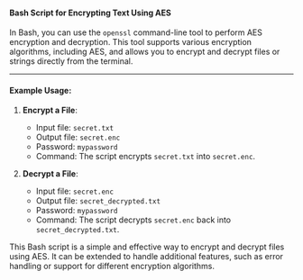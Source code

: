 #### Bash Script for Encrypting Text Using AES

In Bash, you can use the `openssl` command-line tool to perform AES encryption and decryption. This tool supports various encryption algorithms, including AES, and allows you to encrypt and decrypt files or strings directly from the terminal.


---


#### Example Usage:
1. **Encrypt a File**:
   - Input file: `secret.txt`
   - Output file: `secret.enc`
   - Password: `mypassword`
   - Command: The script encrypts `secret.txt` into `secret.enc`.

2. **Decrypt a File**:
   - Input file: `secret.enc`
   - Output file: `secret_decrypted.txt`
   - Password: `mypassword`
   - Command: The script decrypts `secret.enc` back into `secret_decrypted.txt`.

This  Bash script is a simple and effective way to encrypt and decrypt files using AES. It can be extended to handle additional features, such as error handling or support for different encryption algorithms.

